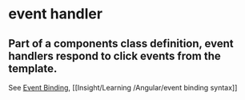 # event handler

## Part of a components class definition, event handlers respond to click events from the template.

See [Event Binding](craftdocs://open?blockId=CAA16DA0-D21C-490A-A54D-D4BA1435CA54&spaceId=35b7910a-02c9-b6ae-7bc0-106a5eab9e46), [[Insight/Learning /Angular/event binding syntax]]

